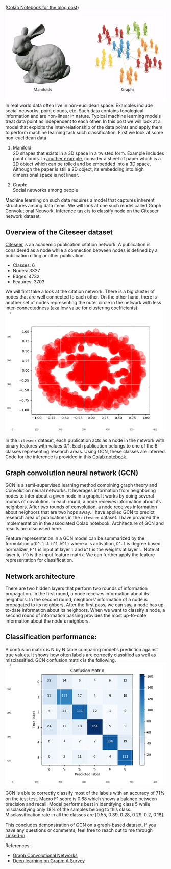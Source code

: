 ([Colab Notebook for the blog post](https://colab.research.google.com/drive/1ZdAud95PK8nKp8eHjQk9WI8ypGyZAFG5))
![Data in non-Euclidean space](/images/manifold.png)  
In real world data often live in non-euclidean space. Examples include social networks, point clouds, etc. Such data contains topological information and are non-linear in nature. Typical machine learning models treat data point as independent to each other. In this post we will look at a model that exploits the inter-relationship of the data points and apply them to perform machine learning task such classification. First we look at some non-euclidean data 

1. Manifold:  
2D shapes that exists in a 3D space in a twisted form. Example includes point clouds. In [another example](https://jakevdp.github.io/PythonDataScienceHandbook/05.10-manifold-learning.html), consider a sheet of paper which is a 2D object which can be rolled and be embedded into a 3D space. Although the paper is still a 2D object, its embedding into high dimensional space is not linear.

2. Graph:  
Social networks among people

Machine learning on such data requires a model that captures inherent structures among data items. We will look at one such model called Graph Convolutional Network. Inference task is to classify node on the Citeseer network dataset. 

## Overview of the Citeseer dataset
[Citeseer](http://csxstatic.ist.psu.edu/downloads/data) is an academic publication citation network. A publication is considered as a node while a connection between nodes is defined by a publication citing another publication.  

* Classes: 6        
* Nodes: 3327  
* Edges: 4732  
* Features: 3703  

We will first take a look at the citation network. There is a big cluster of nodes that are well connected to each other. On the other hand, there is another set of nodes representing the outer circle in the network with less inter-connectedness (aka low value for clustering coefficients).  
![citeseer_network](/images/citeseer_network.png)

In the `citeseer` dataset, each publication acts as a node in the network with binary features with values 0/1. Each publication belongs to one of the 6 classes representing research areas. Using GCN, these classes are inferred. Code for the inference is provided in this [Colab notebook](https://colab.research.google.com/drive/1ZdAud95PK8nKp8eHjQk9WI8ypGyZAFG5).

## Graph convolution neural network (GCN)
GCN is a semi-supervised learning method combining graph theory and Convolution neural networks. It leverages information from neighboring nodes to infer about a given node in a graph. It works by doing several rounds of covolution. In each round, a node receives information about its neighbors. After two rounds of convolution, a node receives information about neighbors that are two hops away. I have applied GCN to predict research area of publications in the `citeseer` dataset. I have provided the implementation in the associated Colab notebook. Architecture of GCN and results are discussed here. 

Feature representation in a GCN model can be summarized by the formulation
`a(D^-1 A H^l W^l)`
where `a` is activation, `D^-1` is degree based normalizer, `H^l` is input at layer `l` and `W^l` is the weights at layer `l`. Note at layer `0`, `H^0` is the input feature matrix. 
We can further apply the feature representation for classification.

## Network architecture
There are two hidden layers that perform two rounds of information propagation. In the first round, a node receives information about its neighbors. In the second round, neighbors' information of a node is propagated to its neighbors. After the first pass, we can say, a node has up-to-date information about its neighbors. When we want to classify a node, a second round of information passing provides the most up-to-date information about the node's neighbors. 

## Classification performance:
A confusion matrix is N by N table comparing model's prediction against true values. It shows how often labels are correctly classified as well as misclassified. GCN confusion matrix is the following. 
![citeseer_network](/images/confusion_matrix.png)

GCN is able to correctly classify most of the labels with an accuracy of 71% on the test test. Macro F1 score is 0.68 which shows a balance between precision and recall. Model performs best in identifying class 5 while misclassifying only 18% of the samples belong to this class. Misclassification rate in all the classes are [0.55, 0.39, 0.28, 0.29, 0.2, 0.18].  

This concludes demonstration of GCN on a graph-based dataset. If you have any questions or comments, feel free to reach out to me  through [Linked-in](https://www.linkedin.com/in/monir1/).  

References:  
* [Graph Convolutional Networks](https://tkipf.github.io/graph-convolutional-networks/)
* [Deep learning on Graph: A Survey](https://www.arxiv-vanity.com/papers/1812.04202/)
